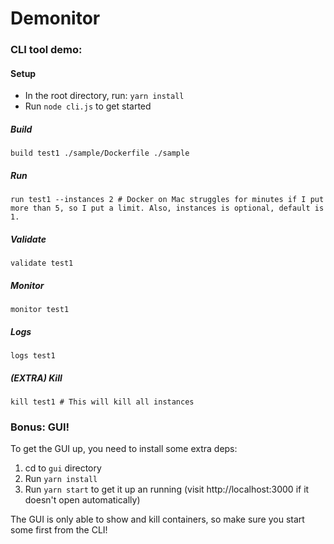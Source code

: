 # Demonitor

### CLI tool demo:

#### Setup

- In the root directory, run: `yarn install`
- Run `node cli.js` to get started

##### Build

```
build test1 ./sample/Dockerfile ./sample
```

##### Run

```
run test1 --instances 2 # Docker on Mac struggles for minutes if I put more than 5, so I put a limit. Also, instances is optional, default is 1.
```

##### Validate

```
validate test1
```

##### Monitor

```
monitor test1
```

##### Logs

```
logs test1
```

##### (EXTRA) Kill

```
kill test1 # This will kill all instances
```

### Bonus: GUI!

To get the GUI up, you need to install some extra deps:

1. cd to `gui` directory
2. Run `yarn install`
3. Run `yarn start` to get it up an running (visit http://localhost:3000 if it doesn't open automatically)

The GUI is only able to show and kill containers, so make sure you start some first from the CLI!
